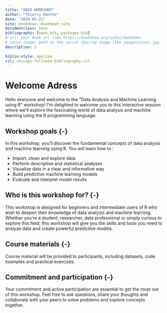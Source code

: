 ```yaml
--- 
title: "OWSD WORKSHOP"
author: "Thierry Monthe"
date: "2024-05-21"
site: bookdown::bookdown_site
documentclass: book
bibliography: [book.bib, packages.bib]
# url: your book url like https://bookdown.org/yihui/bookdown
# cover-image: path to the social sharing image like images/cover.jpg
description: |
  
biblio-style: apalike
csl: chicago-fullnote-bibliography.csl
---
```


# Welcome Adress

Hello everyone and welcome to the "Data Analysis and Machine Learning using R" workshop! I'm delighted to welcome you to this interactive session where we'll explore the fascinating world of data analysis and machine learning using the R programming language.

## Workshop goals {-}
In this workshop, you'll discover the fundamental concepts of data analysis and machine learning using R. You will learn how to :

- Import, clean and explore data
- Perform descriptive and statistical analyses
- Visualize data in a clear and informative way
- Build predictive machine learning models
- Evaluate and interpret model results

## Who is this workshop for? {-}

This workshop is designed for beginners and intermediate users of R who wish to deepen their knowledge of data analysis and machine learning. Whether you're a student, researcher, data professional or simply curious to explore this field, this workshop will give you the skills and tools you need to analyze data and create powerful predictive models.

## Course materials {-}

Course material will be provided to participants, including datasets, code examples and practical exercises. 

## Commitment and participation {-}

Your commitment and active participation are essential to get the most out of this workshop. Feel free to ask questions, share your thoughts and collaborate with your peers to solve problems and explore concepts together.

